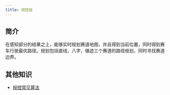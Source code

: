 ```yaml
---
title: 规控组
---
```


## 简介

在感知部分的结果之上，能够实时规划赛道地图，并且得到当前位置，同时得到赛车行驶最优路径。规划包括直线，八字，循迹三个赛道的路径规划，同时寻找赛道边界。

## 其他知识

- [规控常见算法](https://www.bilibili.com/video/BV1WA411p7xe)